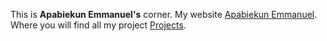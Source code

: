  This is __Apabiekun Emmanuel's__ corner.
 My website [Apabiekun Emmanuel](https://emmanuelapabiekun.herokuapp.com/ "Apabiekun Emmanuel").
 Where you will find all my project [Projects](http://projectsbypablo.herokuapp.com// "Projects").